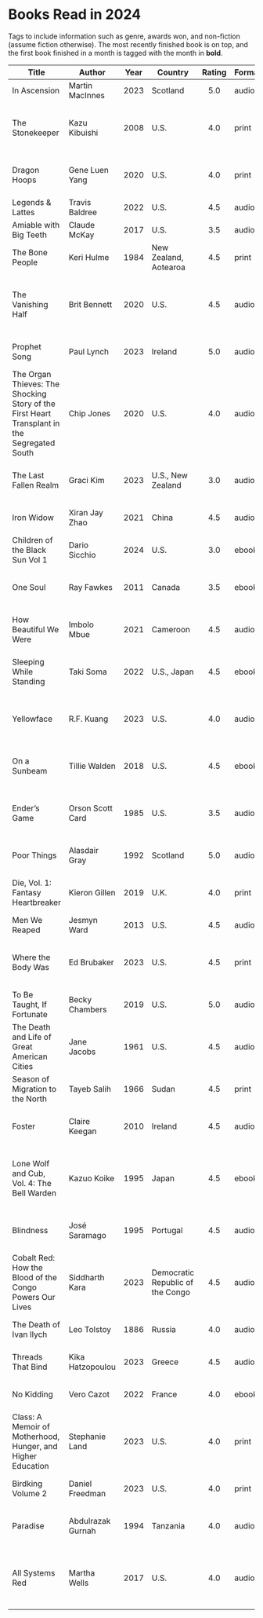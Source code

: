 # Books Read in 2024

Tags to include information such as genre, awards won, and non-fiction (assume
fiction otherwise). The most recently finished book is on top, and the first
book finished in a month is tagged with the month in **bold**.

| Title | Author | Year | Country | Rating | Format | Pages | Tags |
| --- | --- | :---: | --- | :---: | --- | ---: | --- |
| In Ascension | Martin MacInnes | 2023 | Scotland | 5.0 | audio | 512 | literary, sci-fi |
| The Stonekeeper | Kazu Kibuishi | 2008 | U.S. | 4.0 | print | 192 | graphic novel, fantasy, YA, reread, **March** |
| Dragon Hoops | Gene Luen Yang | 2020 | U.S. | 4.0 | print | 446 | graphic novel, non-fiction, sports, YA |
| Legends & Lattes | Travis Baldree | 2022 | U.S. | 4.5 | audio | 296 | fantasy |
| Amiable with Big Teeth | Claude McKay | 2017 | U.S. | 3.5 | audio | 352 | historical fiction |
| The Bone People | Keri Hulme | 1984 | New Zealand, Aotearoa | 4.5 | print | 450 | literary, Booker |
| The Vanishing Half | Brit Bennett | 2020 | U.S. | 4.5 | audio | 343 | historical fiction, literary, Goodreads Choice Award |
| Prophet Song | Paul Lynch | 2023 | Ireland | 5.0 | audio | 244 | dystopia, literary, Booker |
| The Organ Thieves: The Shocking Story of the First Heart Transplant in the Segregated South | Chip Jones | 2020 | U.S. | 4.0 | audio | 400 | non-fiction, history, medicine |
| The Last Fallen Realm | Graci Kim | 2023 | U.S., New Zealand | 3.0 | audio | 320 | fantasy, Korean mythology, YA |
| Iron Widow | Xiran Jay Zhao | 2021 | China | 4.5 | audio | 391 | sci-fi, fantasy, YA, LGBT |
| Children of the Black Sun Vol 1 | Dario Sicchio | 2024 | U.S. | 3.0 | ebook | 124 | sci-fi, graphic novel, horror |
| One Soul | Ray Fawkes | 2011 | Canada | 3.5 | ebook | 176 | graphic novel, historical fiction |
| How Beautiful We Were | Imbolo Mbue | 2021 | Cameroon | 4.5 | audio | 384 | historical fiction, Africa, literary |
| Sleeping While Standing | Taki Soma | 2022 | U.S., Japan | 4.5 | ebook | 100 | graphic novel, memoir, non-fiction |
| Yellowface | R.F. Kuang | 2023 | U.S. | 4.0 | audio | 336 | literary, thriller, Goodreads Choice Award |
| On a Sunbeam | Tillie Walden | 2018 | U.S. | 4.5 | ebook | 544 | sci-fi, graphic novel, LGBT, YA |
| Ender’s Game | Orson Scott Card | 1985 | U.S. | 3.5 | audio | 324 | sci-fi, YA, Hugo, Nebula, reread, **February** |
| Poor Things | Alasdair Gray | 1992 | Scotland | 5.0 | audio | 318 | historical fiction, sci-fi, literature |
| Die, Vol. 1: Fantasy Heartbreaker | Kieron Gillen | 2019 | U.K. | 4.0 | print | 184 | graphic novel, fantasy, horror
| Men We Reaped | Jesmyn Ward | 2013 | U.S. | 4.5 | audio | 256 | non-fiction, memoir |
| Where the Body Was | Ed Brubaker | 2023 | U.S. | 4.5 | print | 144 | graphic novel, mystery, historical fiction |
| To Be Taught, If Fortunate | Becky Chambers | 2019 | U.S. | 5.0 | audio | 153 | sci-fi, novella, LGBT |
| The Death and Life of Great American Cities | Jane Jacobs | 1961 | U.S. | 4.5 | audio | 472 | non-fiction, urban planning, urbanism, history |
| Season of Migration to the North | Tayeb Salih | 1966 | Sudan | 4.5 | print | 139 | literature, historical fiction |
| Foster | Claire Keegan | 2010 | Ireland | 4.5 | audio | 89 | historical fiction, novella, literature |
| Lone Wolf and Cub, Vol. 4: The Bell Warden | Kazuo Koike | 1995 | Japan | 4.5 | ebook | 319 | graphic novel, manga, historical fiction, fantasy |
| Blindness | José Saramago | 1995 | Portugal | 4.5 | audio | 349 | sci-fi, dystopia, literature, Nobel |
| Cobalt Red: How the Blood of the Congo Powers Our Lives | Siddharth Kara | 2023 | Democratic Republic of the Congo | 4.5 | audio | 288 | non-fiction, environment, economics, politics, history |
| The Death of Ivan Ilych | Leo Tolstoy | 1886 | Russia | 4.0 | audio | 86 | literature, classic, novella |
| Threads That Bind | Kika Hatzopoulou | 2023 | Greece | 4.5 | audio | 352 | fantasy, mythology, mystery, YA |
| No Kidding | Vero Cazot | 2022 | France | 4.0 | ebook | 108 | graphic novel, feminism |
| Class: A Memoir of Motherhood, Hunger, and Higher Education | Stephanie Land | 2023 | U.S. | 4.0 | print | 285 | non-fiction, memoir |
| Birdking Volume 2 | Daniel Freedman | 2023 | U.S. | 4.0 | print | 152 | graphic novel, fantasy, YA |
| Paradise | Abdulrazak Gurnah | 1994 | Tanzania | 4.0 | audio | 256 | historical fiction, literature, Africa, Nobel |
| All Systems Red | Martha Wells | 2017 | U.S. | 4.0 | audio | 156 | sci-fi, novella, Hugo, Nebula, Locus, **January** |
